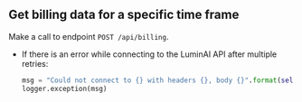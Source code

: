 ## Get billing data for a specific time frame

Make a call to endpoint `POST /api/billing`.

* If there is an error while connecting to the LuminAI API after multiple retries:
  ```python
  msg = "Could not connect to {} with headers {}, body {}".format(self.config["uri"], self.headers, d)
  logger.exception(msg)
  ```
